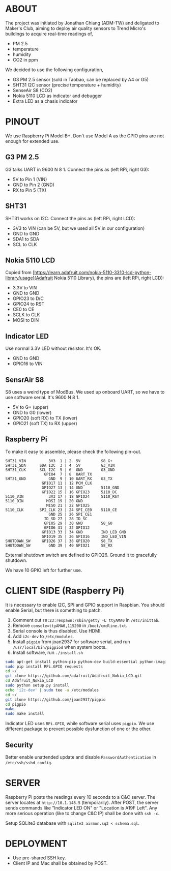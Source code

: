 ABOUT
=====
The project was initiated by Jonathan Chiang (ADM-TW) and deligated to Maker's Club, aiming to deploy air quality sensors to Trend Micro's buildings to acquire real-time readings of,
- PM 2.5
- temperature
- humidity
- CO2 in ppm

We decided to use the following configuration,
- G3 PM 2.5 sensor (sold in Taobao, can be replaced by A4 or G5)
- SHT31 I2C sensor (precise temperature + humidity)
- SenseAir S8 (CO2)
- Nokia 5110 LCD as indicator and debugger
- Extra LED as a chasis indicator


PINOUT
======
We use Raspberry Pi Model B+.  Don't use Model A as the GPIO pins are not enough for extended use.

G3 PM 2.5
---------
G3 talks UART in 9600 N 8 1.  Connect the pins as (left RPi, right G3):
- 5V to Pin 1 (VIN)
- GND to Pin 2 (GND)
- RX to Pin 5 (TX)

SHT31
-----
SHT31 works on I2C.  Connect the pins as (left RPi, right LCD):
- 3V3 to VIN (can be 5V, but we used all 5V in our configuration)
- GND to GND
- SDA1 to SDA
- SCL to CLK

Nokia 5110 LCD
--------------
Copied from [https://learn.adafruit.com/nokia-5110-3310-lcd-python-library/usage](Adafruit Nokia 5110 Library), the pins are (left RPi, right LCD):
- 3.3V to VIN
- GND to GND
- GPIO23 to D/C
- GPIO24 to RST
- CE0 to CE
- SCLK to CLK
- MOSI to DIN

Indicator LED
-------------
Use normal 3.3V LED without resistor.  It's OK.
- GND to GND
- GPIO16 to VIN

SensrAir S8
-----------
S8 uses a weird type of ModBus.  We used up onboard UART, so we have to use software serial.  It's 9600 N 8 1.
- 5V to G+ (upper)
- GND to G0 (lower)
- GPIO20 (soft RX) to TX (lower)
- GPIO21 (soft TX) to RX (upper)

Raspberry Pi
------------
To make it easy to assemble, please check the following pin-out.
```
SHT31_VIN          3V3  1 | 2  5V         S8_G+
SHT31_SDA      SDA I2C  3 | 4  5V         G3_VIN
SHT31_CLK      SCL I2C  5 | 6  GND        G3_GND
                 GPIO4  7 | 8  UART_TX
SHT31_GND          GND  9 | 10 UART_RX    G3_TX
                GPIO17 11 | 12 PCM_CLK
                GPIO27 13 | 14 GND        5110_GND
                GPIO22 15 | 16 GPIO23     5110_DC
5110_VIN           3V3 17 | 18 GPIO24     5110_RST
5110_DIN          MOSI 19 | 20 GND
                  MISO 21 | 22 GPIO25
5110_CLK       SPI_CLK 23 | 24 SPI_CE0    5110_CE
                   GND 25 | 26 SPI_CE1
                 ID_SD 27 | 28 ID_SC
                 GPIO5 29 | 30 GND        S8_G0
                 GPIO6 31 | 32 GPIO12
                GPIO13 33 | 34 GND        IND_LED_GND
                GPIO19 35 | 36 GPIO16     IND_LED_VIN
SHUTDOWN_SW     GPIO26 37 | 38 GPIO20     S8_TX
SHUTDOWN_SW        GND 39 | 40 GPIO21     S8_RX
```

External shutdown switch are defined to GPIO26.  Ground it to gracefully shutdown.

We have 10 GPIO left for further use.


CLIENT SIDE (Raspberry Pi)
==========================
It is necessary to enable I2C, SPI and GPIO support in Raspbian.  You should enable Serial, but there is something to patch.

1. Comment out `T0:23:respawn:/sbin/getty -L ttyAMA0` in `/etc/inittab`.
2. Remove `console=ttyAMA0,115200` in `/boot/cmdline.txt`.
3. Serial console is thus disabled.  Use HDMI.
4. Add `i2c-dev` to `/etc/modules`.
5. Install `pigpio` from joan2937 for software serial, and run `/usr/local/bin/pigpiod` when system boots.
6. Install software, run `./install.sh`

```bash
sudo apt-get install python-pip python-dev build-essential python-imaging git python-smbus i2c-tools supervisord
sudo pip install RPi.GPIO requests
cd ~/
git clone https://github.com/adafruit/Adafruit_Nokia_LCD.git
cd Adafruit_Nokia_LCD
sudo python setup.py install
echo 'i2c-dev' | sudo tee -a /etc/modules
cd ~/
git clone https://github.com/joan2937/pigpio
cd pigpio
make
sudo make install
```

Indicator LED uses `RPi.GPIO`, while software serial uses `pigpio`.  We use different package to prevent possible dysfunction of one or the other.

Security
--------
Better enable unattended update and disable `PasswordAuthentication` in `/etc/ssh/sshd_config`.


SERVER
======
Raspberry Pi posts the readings every 10 seconds to a C&C server.  The server locates at `http://10.1.148.5` (temporarily).
After POST, the server sends commands like "Indicator LED ON" or "Location is A19F Left".  Any more serious operation (like to change C&C IP) shall be done with `ssh -c`.

Setup SQLite3 database with `sqlite3 airmon.sq3 < schema.sql`.

DEPLOYMENT
==========
- Use pre-shared SSH key.
- Client IP and Mac shall be obtained by POST.
